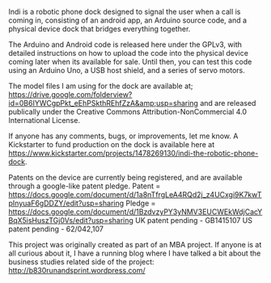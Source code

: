Indi is a robotic phone dock designed to signal the user when a call is coming in, consisting of an android app, an Arduino source code, and a physical device dock that bridges everything together.

The Arduino and Android code is released here under the GPLv3, with detailed instructions on how to upload the code into the physical device coming later when its available for sale. Until then, you can test this code using an Arduino Uno, a USB host shield, and a series of servo motors.

The model files I am using for the dock are available at; https://drive.google.com/folderview?id=0B6IYWCgpPkt_eEhPSkthREhfZzA&amp;usp=sharing and are released publically under the Creative Commons Attribution-NonCommercial 4.0 International License.

If anyone has any comments, bugs, or improvements, let me know. A Kickstarter to fund production on the dock is available here at https://www.kickstarter.com/projects/1478269130/indi-the-robotic-phone-dock.

Patents on the device are currently being registered, and are available through a google-like patent pledge. Patent = https://docs.google.com/document/d/1a8nTfrgLeA4RQd2j_z4UCxgi9K7kwTpInyuaF6gDDZY/edit?usp=sharing Pledge = https://docs.google.com/document/d/1BzdvzyPY3yNMV3EUCWEkWdjCacYBqX5isHuszTGj0Vs/edit?usp=sharing UK patent pending - GB1415107 US patent pending - 62/042,107

This project was originally created as part of an MBA project. If anyone is at all curious about it, I have a running blog where I have talked a bit about the business studies related side of the project: http://b830runandsprint.wordpress.com/
